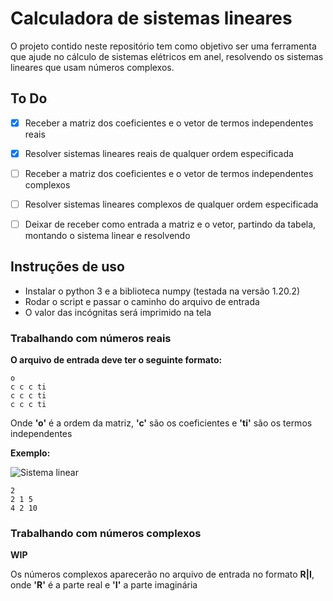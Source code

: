 # Calculadora de sistemas lineares

O projeto contido neste repositório tem como objetivo ser uma ferramenta que ajude
no cálculo de sistemas elétricos em anel, resolvendo os sistemas lineares que usam números complexos.

## To Do

- [X] Receber a matriz dos coeficientes e o vetor de termos independentes reais
- [X] Resolver sistemas lineares reais de qualquer ordem especificada
- [ ] Receber a matriz dos coeficientes e o vetor de termos independentes complexos
- [ ] Resolver sistemas lineares complexos de qualquer ordem especificada
- [ ] Deixar de receber como entrada a matriz e o vetor, partindo da tabela, montando o sistema linear e resolvendo


## Instruções de uso

- Instalar o python 3 e a biblioteca numpy (testada na versão 1.20.2)
- Rodar o script e passar o caminho do arquivo de entrada
- O valor das incógnitas será imprimido na tela

### Trabalhando com números reais
**O arquivo de entrada deve ter o seguinte formato:**

```
o
c c c ti
c c c ti
c c c ti
```
Onde **'o'** é a ordem da matriz, **'c'** são os coeficientes e **'ti'** são os termos independentes


**Exemplo:**

![Sistema linear](https://www.todoestudo.com.br/wp-content/uploads/2020/05/sistema-linear-3.png)

```
2
2 1 5
4 2 10
```

### Trabalhando com números complexos

**WIP**

Os números complexos aparecerão no arquivo de entrada no formato **R|I**, onde
**'R'** é a parte real e **'I'** a parte imaginária
